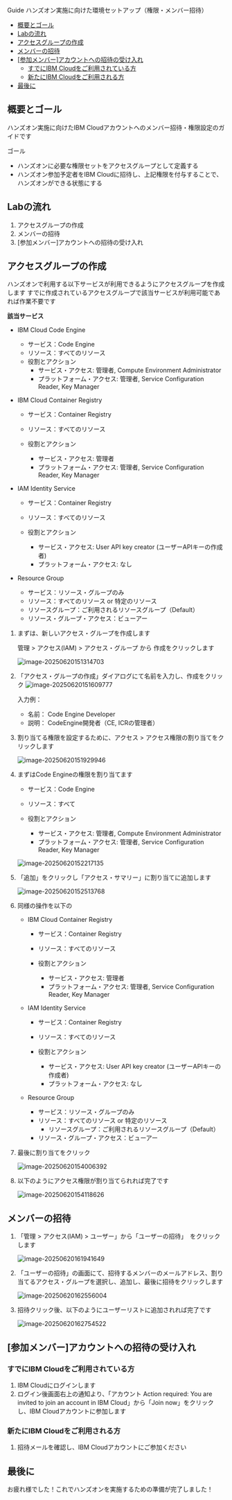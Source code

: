 Guide ハンズオン実施に向けた環境セットアップ（権限・メンバー招待）

- [概要とゴール](#概要とゴール)
- [Labの流れ](#labの流れ)
- [アクセスグループの作成](#アクセスグループの作成)
- [メンバーの招待](#メンバーの招待)
- [\[参加メンバー\]アカウントへの招待の受け入れ](#参加メンバーアカウントへの招待の受け入れ)
  - [すでにIBM Cloudをご利用されている方](#すでにibm-cloudをご利用されている方)
  - [新たにIBM Cloudをご利用される方](#新たにibm-cloudをご利用される方)
- [最後に](#最後に)


## 概要とゴール

ハンズオン実施に向けたIBM Cloudアカウントへのメンバー招待・権限設定のガイドです

ゴール

* ハンズオンに必要な権限セットをアクセスグループとして定義する
* ハンズオン参加予定者をIBM Cloudに招待し、上記権限を付与することで、ハンズオンができる状態にする


## Labの流れ

1. アクセスグループの作成
1. メンバーの招待
1. [参加メンバー]アカウントへの招待の受け入れ


## アクセスグループの作成

ハンズオンで利用する以下サービスが利用できるようにアクセスグループを作成します
すでに作成されているアクセスグループで該当サービスが利用可能であれば作業不要です

**該当サービス**

* IBM Cloud Code Engine

  * サービス：Code Engine
  * リソース：すべてのリソース
  * 役割とアクション
    * サービス・アクセス: 管理者, Compute Environment Administrator
    * プラットフォーム・アクセス: 管理者, Service Configuration Reader, Key Manager

* IBM Cloud Container Registry

  * サービス：Container Registry

  * リソース：すべてのリソース

  * 役割とアクション
    * サービス・アクセス: 管理者
    * プラットフォーム・アクセス: 管理者, Service Configuration Reader, Key Manager

* IAM Identity Service

  * サービス：Container Registry

  * リソース：すべてのリソース

  * 役割とアクション
    * サービス・アクセス: User API key creator (ユーザーAPIキーの作成者)
    * プラットフォーム・アクセス: なし

* Resource Group

  * サービス：リソース・グループのみ
  * リソース：すべてのリソース or 特定のリソース
  * リソースグループ：ご利用されるリソースグループ（Default）
  * リソース・グループ・アクセス：ビューアー



1. まずは、新しいアクセス・グループを作成します

   管理 > アクセス(IAM) > アクセス・グループ から 作成をクリックします

   ![image-20250620151314703](./img/image-20250620151314703.png)

2. 「アクセス・グループの作成」ダイアログにて名前を入力し、作成をクリック
   ![image-20250620151609777](./img/image-20250620151609777.png)

   入力例：

   * 名前： Code Engine Developer
   * 説明： CodeEngine開発者（CE, ICRの管理者）

3. 割り当てる権限を設定するために、アクセス > アクセス権限の割り当てをクリックします

   ![image-20250620151929946](./img/image-20250620151929946.png)

4. まずはCode Engineの権限を割り当てます

   * サービス：Code Engine

   * リソース：すべて
   * 役割とアクション
     * サービス・アクセス: 管理者, Compute Environment Administrator
     * プラットフォーム・アクセス: 管理者, Service Configuration Reader, Key Manager

   ![image-20250620152217135](./img/image-20250620152217135.png)

5. 「追加」をクリックし「アクセス・サマリー」に割り当てに追加します

   ![image-20250620152513768](./img/image-20250620152513768.png)

6. 同様の操作を以下の

   * IBM Cloud Container Registry

     * サービス：Container Registry

     * リソース：すべてのリソース

     * 役割とアクション
       * サービス・アクセス: 管理者
       * プラットフォーム・アクセス: 管理者, Service Configuration Reader, Key Manager

   * IAM Identity Service

     * サービス：Container Registry

     * リソース：すべてのリソース

     * 役割とアクション
       * サービス・アクセス: User API key creator (ユーザーAPIキーの作成者)
       * プラットフォーム・アクセス: なし

   * Resource Group
     * サービス：リソース・グループのみ
     * リソース：すべてのリソース or 特定のリソース
       * リソースグループ：ご利用されるリソースグループ（Default）
     * リソース・グループ・アクセス：ビューアー

7. 最後に割り当てをクリック

   ![image-20250620154006392](./img/image-20250620154006392.png)

8. 以下のようにアクセス権限が割り当てられれば完了です

   ![image-20250620154118626](./img/image-20250620154118626.png)

   

## メンバーの招待

1. 「管理 > アクセス(IAM) > ユーザー」から「ユーザーの招待」　をクリックします

   ![image-20250620161941649](./img/image-20250620161941649.png)

2. 「ユーザーの招待」の画面にて、招待するメンバーのメールアドレス、割り当てるアクセス・グループを選択し、追加し、最後に招待をクリックします

   ![image-20250620162556004](./img/image-20250620162556004.png)

3. 招待クリック後、以下のようにユーザーリストに追加されれば完了です

   ![image-20250620162754522](./img/image-20250620162754522.png)




## [参加メンバー]アカウントへの招待の受け入れ

### すでにIBM Cloudをご利用されている方

1. IBM Cloudにログインします
2. ログイン後画面右上の通知より、「アカウント Action required: You are invited to join an account in IBM Cloud」から「Join now」をクリックし、IBM Cloudアカウントに参加します

### 新たにIBM Cloudをご利用される方

1. 招待メールを確認し、IBM Cloudアカウントにご参加ください



## 最後に

お疲れ様でした！これでハンズオンを実施するための準備が完了しました！

